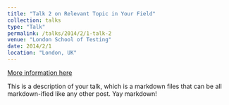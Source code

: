 ```yaml
---
title: "Talk 2 on Relevant Topic in Your Field"
collection: talks
type: "Talk"
permalink: /talks/2014/2/1-talk-2
venue: "London School of Testing"
date: 2014/2/1
location: "London, UK"
---
```


[More information here](http://example2.com)

This is a description of your talk, which is a markdown files that can be all markdown-ified like any other post. Yay markdown!
